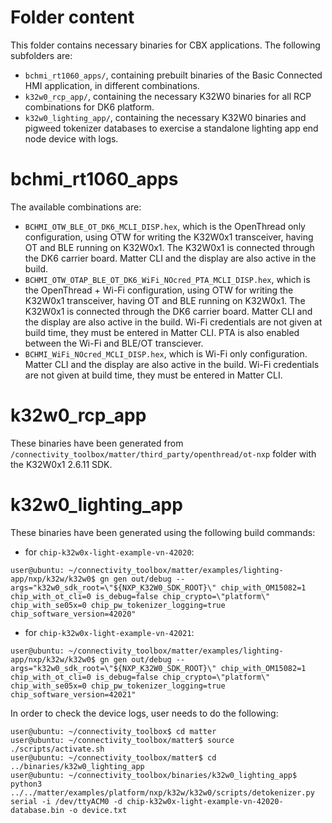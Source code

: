 # Folder content
This folder contains necessary binaries for CBX applications.
The following subfolders are:
 - `bchmi_rt1060_apps/`, containing prebuilt binaries of the Basic Connected HMI application, in different combinations.
 - `k32w0_rcp_app/`, containing the necessary K32W0 binaries for all RCP combinations for DK6 platform.
 - `k32w0_lighting_app/`, containing the necessary K32W0 binaries and pigweed tokenizer databases to exercise a standalone lighting app end node device with logs. 

# bchmi_rt1060_apps
The available combinations are:
 - `BCHMI_OTW_BLE_OT_DK6_MCLI_DISP.hex`, which is the OpenThread only configuration, using OTW for writing the K32W0x1 transceiver, having OT and BLE running on K32W0x1. The K32W0x1 is connected through the DK6 carrier board. Matter CLI and the display are also active in the build.
 - `BCHMI_OTW_OTAP_BLE_OT_DK6_WiFi_NOcred_PTA_MCLI_DISP.hex`, which is the OpenThread + Wi-Fi configuration, using OTW for writing the K32W0x1 transceiver, having OT and BLE running on K32W0x1. The K32W0x1 is connected through the DK6 carrier board. Matter CLI and the display are also active in the build. Wi-Fi credentials are not given at build time, they must be entered in Matter CLI. PTA is also enabled between the Wi-Fi and BLE/OT transciever.
- `BCHMI_WiFi_NOcred_MCLI_DISP.hex`, which is Wi-Fi only configuration. Matter CLI and the display are also active in the build. Wi-Fi credentials are not given at build time, they must be entered in Matter CLI.

# k32w0_rcp_app
These binaries have been generated from `/connectivity_toolbox/matter/third_party/openthread/ot-nxp` folder with the K32W0x1 2.6.11 SDK.

# k32w0_lighting_app
These binaries have been generated using the following build commands:
 - for `chip-k32w0x-light-example-vn-42020`:
```
user@ubuntu: ~/connectivity_toolbox/matter/examples/lighting-app/nxp/k32w/k32w0$ gn gen out/debug --args="k32w0_sdk_root=\"${NXP_K32W0_SDK_ROOT}\" chip_with_OM15082=1 chip_with_ot_cli=0 is_debug=false chip_crypto=\"platform\" chip_with_se05x=0 chip_pw_tokenizer_logging=true chip_software_version=42020"
```
 - for `chip-k32w0x-light-example-vn-42021`:
```
user@ubuntu: ~/connectivity_toolbox/matter/examples/lighting-app/nxp/k32w/k32w0$ gn gen out/debug --args="k32w0_sdk_root=\"${NXP_K32W0_SDK_ROOT}\" chip_with_OM15082=1 chip_with_ot_cli=0 is_debug=false chip_crypto=\"platform\" chip_with_se05x=0 chip_pw_tokenizer_logging=true chip_software_version=42021"
```

In order to check the device logs, user needs to do the following:
```
user@ubuntu: ~/connectivity_toolbox$ cd matter
user@ubuntu: ~/connectivity_toolbox/matter$ source ./scripts/activate.sh
user@ubuntu: ~/connectivity_toolbox/matter$ cd ../binaries/k32w0_lighting_app
user@ubuntu: ~/connectivity_toolbox/binaries/k32w0_lighting_app$ python3 ../../matter/examples/platform/nxp/k32w/k32w0/scripts/detokenizer.py serial -i /dev/ttyACM0 -d chip-k32w0x-light-example-vn-42020-database.bin -o device.txt
```
